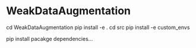 # WeakDataAugmentation

cd WeakDataAugmentation
pip install -e .
cd src
pip install -e custom_envs

pip install pacakge dependencies...